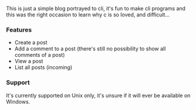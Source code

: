This is just a simple blog portrayed to cli, it's fun to make cli programs and this was the right occasion to learn why
c is so loved, and difficult...

### Features
- Create a post
- Add a comment to a post (there's still no possibility to show all comments of a post)
- View a post
- List all posts (incoming)

### Support
It's currently supported on Unix only, it's unsure if it will ever be available on Windows.
